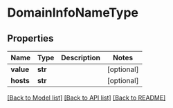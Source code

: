 # DomainInfoNameType

## Properties
Name | Type | Description | Notes
------------ | ------------- | ------------- | -------------
**value** | **str** |  | [optional] 
**hosts** | **str** |  | [optional] 

[[Back to Model list]](../README.md#documentation-for-models) [[Back to API list]](../README.md#documentation-for-api-endpoints) [[Back to README]](../README.md)

